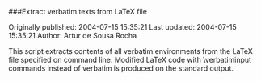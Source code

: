 ###Extract verbatim texts from LaTeX file

Originally published: 2004-07-15 15:35:21
Last updated: 2004-07-15 15:35:21
Author: Artur de Sousa Rocha

This script extracts contents of all verbatim environments from the LaTeX file specified on command line. Modified LaTeX code with \\verbatiminput commands instead of verbatim is produced on the standard output.